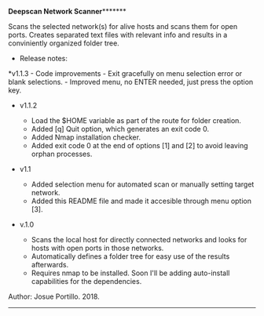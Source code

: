 **************************************Deepscan Network Scanner*********************************************

Scans the selected network(s) for alive hosts and scans them for open ports. Creates separated text files
with relevant info and results in a conviniently organized folder tree.

* Release notes:

*v1.1.3
	- Code improvements
	- Exit gracefully on menu selection error or blank selections.
	- Improved menu, no ENTER needed, just press the option key.

* v1.1.2
	- Load the $HOME variable as part of the route for folder creation.
	- Added [q] Quit option, which generates an exit code 0.
	- Added Nmap installation checker. 
	- Added exit code 0 at the end of options [1] and [2] to avoid leaving orphan processes.

* v1.1                                                          
	- Added selection menu for automated scan or manually setting target network.                                
	- Added this README file and made it accesible through menu option [3].

* v.1.0                                                                                                      
	- Scans the local host for directly connected networks and looks for hosts with open ports in those networks.
	- Automatically defines a folder tree for easy use of the results afterwards.                                 
	- Requires nmap to be installed. Soon I'll be adding auto-install capabilities for the dependencies.         

Author: Josue Portillo. 2018.                                                                              

************************************************************************************************************
